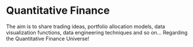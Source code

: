# Quantitative Finance

The aim is to share trading ideas, portfolio allocation models, data visualization functions, data engineering techniques and so on... Regarding the Quantitative Finance Universe!

